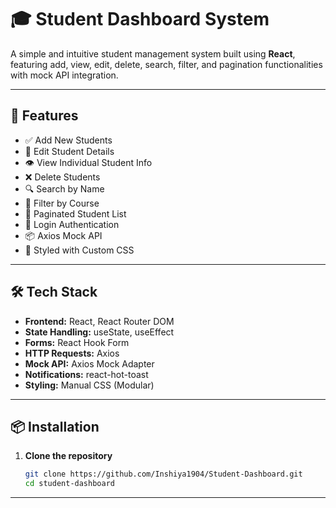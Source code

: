 # 🎓 Student Dashboard System

A simple and intuitive student management system built using **React**, featuring add, view, edit, delete, search, filter, and pagination functionalities with mock API integration.

---

## 🚀 Features

- ✅ Add New Students
- 📝 Edit Student Details
- 👁️ View Individual Student Info
- ❌ Delete Students
- 🔍 Search by Name
- 🎯 Filter by Course
- 📄 Paginated Student List
- 🔐 Login Authentication
- 📦 Axios Mock API
- 🎨 Styled with Custom CSS

---

## 🛠 Tech Stack

- **Frontend:** React, React Router DOM
- **State Handling:** useState, useEffect
- **Forms:** React Hook Form
- **HTTP Requests:** Axios
- **Mock API:** Axios Mock Adapter
- **Notifications:** react-hot-toast
- **Styling:** Manual CSS (Modular)

---

## 📦 Installation

1. **Clone the repository**
   ```bash
   git clone https://github.com/Inshiya1904/Student-Dashboard.git
   cd student-dashboard

---




